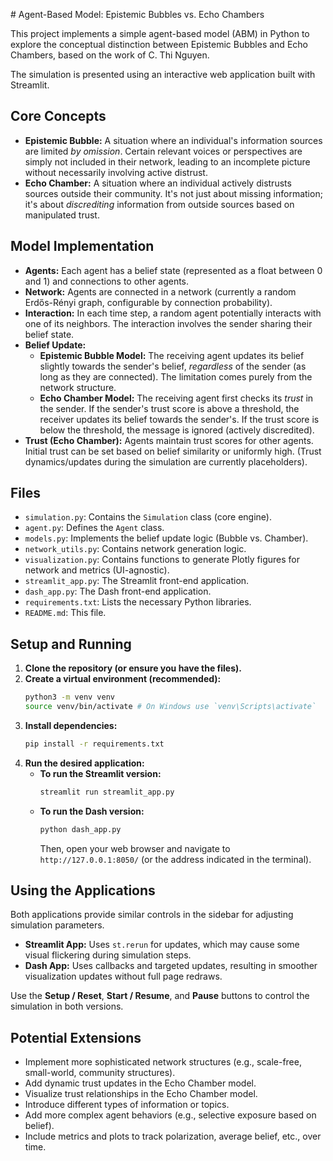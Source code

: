 \# Agent-Based Model: Epistemic Bubbles vs. Echo Chambers

This project implements a simple agent-based model (ABM) in Python to explore the conceptual distinction between Epistemic Bubbles and Echo Chambers, based on the work of C. Thi Nguyen.

The simulation is presented using an interactive web application built with Streamlit.

## Core Concepts

*   **Epistemic Bubble:** A situation where an individual's information sources are limited *by omission*. Certain relevant voices or perspectives are simply not included in their network, leading to an incomplete picture without necessarily involving active distrust.
*   **Echo Chamber:** A situation where an individual actively distrusts sources outside their community. It's not just about missing information; it's about *discrediting* information from outside sources based on manipulated trust.

## Model Implementation

*   **Agents:** Each agent has a belief state (represented as a float between 0 and 1) and connections to other agents.
*   **Network:** Agents are connected in a network (currently a random Erdős-Rényi graph, configurable by connection probability).
*   **Interaction:** In each time step, a random agent potentially interacts with one of its neighbors. The interaction involves the sender sharing their belief state.
*   **Belief Update:**
    *   **Epistemic Bubble Model:** The receiving agent updates its belief slightly towards the sender's belief, *regardless* of the sender (as long as they are connected). The limitation comes purely from the network structure.
    *   **Echo Chamber Model:** The receiving agent first checks its *trust* in the sender. If the sender's trust score is above a threshold, the receiver updates its belief towards the sender's. If the trust score is below the threshold, the message is ignored (actively discredited).
*   **Trust (Echo Chamber):** Agents maintain trust scores for other agents. Initial trust can be set based on belief similarity or uniformly high. (Trust dynamics/updates during the simulation are currently placeholders).

## Files

*   `simulation.py`: Contains the `Simulation` class (core engine).
*   `agent.py`: Defines the `Agent` class.
*   `models.py`: Implements the belief update logic (Bubble vs. Chamber).
*   `network_utils.py`: Contains network generation logic.
*   `visualization.py`: Contains functions to generate Plotly figures for network and metrics (UI-agnostic).
*   `streamlit_app.py`: The Streamlit front-end application.
*   `dash_app.py`: The Dash front-end application.
*   `requirements.txt`: Lists the necessary Python libraries.
*   `README.md`: This file.

## Setup and Running

1.  **Clone the repository (or ensure you have the files).**
2.  **Create a virtual environment (recommended):**
    ```bash
    python3 -m venv venv
    source venv/bin/activate # On Windows use `venv\Scripts\activate`
    ```
3.  **Install dependencies:**
    ```bash
    pip install -r requirements.txt
    ```
4.  **Run the desired application:**
    *   **To run the Streamlit version:**
        ```bash
        streamlit run streamlit_app.py
        ```
    *   **To run the Dash version:**
        ```bash
        python dash_app.py
        ```
        Then, open your web browser and navigate to `http://127.0.0.1:8050/` (or the address indicated in the terminal).

## Using the Applications

Both applications provide similar controls in the sidebar for adjusting simulation parameters. 

*   **Streamlit App:** Uses `st.rerun` for updates, which may cause some visual flickering during simulation steps.
*   **Dash App:** Uses callbacks and targeted updates, resulting in smoother visualization updates without full page redraws.

Use the **Setup / Reset**, **Start / Resume**, and **Pause** buttons to control the simulation in both versions.

## Potential Extensions

*   Implement more sophisticated network structures (e.g., scale-free, small-world, community structures).
*   Add dynamic trust updates in the Echo Chamber model.
*   Visualize trust relationships in the Echo Chamber model.
*   Introduce different types of information or topics.
*   Add more complex agent behaviors (e.g., selective exposure based on belief).
*   Include metrics and plots to track polarization, average belief, etc., over time. 